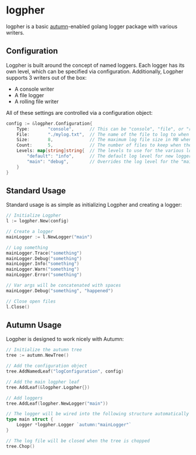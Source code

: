 # logpher
logpher is a basic [autumn](https://github.com/miratronix/autumn)-enabled golang logger package with various writers.

## Configuration
Logpher is built around the concept of named loggers. Each logger has its own level, which can be specified via 
configuration. Additionally, Logpher supports 3 writers out of the box:
- A console writer
- A file logger
- A rolling file writer

All of these settings are controlled via a configuration object:
```go
config := &logpher.Configuration{
    Type:       "console",      // This can be "console", "file", or "rolling"
    File:       "./mylog.txt",  // The name of the file to log to when the type is "file" or "rolling"        
    Size:       8,              // The maximum log file size in MB when the type is "rolling"
    Count:      5,              // The number of files to keep when the type is "rolling"
    Levels: map[string]string{  // The levels to use for the various loggers
    	"default": "info",      // The default log level for new loggers
    	"main": "debug",        // Overrides the log level for the "main" logger
    }
}
```

## Standard Usage
Standard usage is as simple as initializing Logpher and creating a logger:
```go
// Initialize Logpher
l := logpher.New(config)

// Create a logger
mainLogger := l.NewLogger("main")

// Log something
mainLogger.Trace("something")
mainLogger.Debug("something")
mainLogger.Info("something")
mainLogger.Warn("something")
mainLogger.Error("something")

// Var args will be concatenated with spaces
mainLogger.Debug("something", "happened")

// Close open files
l.Close()
```

## Autumn Usage
Logpher is designed to work nicely with Autumn:
```go
// Initialize the autumn tree
tree := autumn.NewTree()

// Add the configuration object
tree.AddNamedLeaf("logConfiguration", config)

// Add the main logpher leaf
tree.AddLeaf(&logpher.Logpher{})

// Add loggers
tree.AddLeaf(logpher.NewLogger("main"))

// The logger will be wired into the following structure automatically
type main struct {
	Logger *logpher.Logger `autumn:"mainLogger"`
}

// The log file will be closed when the tree is chopped
tree.Chop()
```
